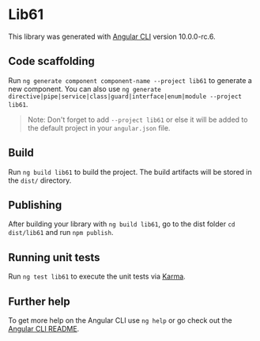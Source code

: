# Lib61

This library was generated with [Angular CLI](https://github.com/angular/angular-cli) version 10.0.0-rc.6.

## Code scaffolding

Run `ng generate component component-name --project lib61` to generate a new component. You can also use `ng generate directive|pipe|service|class|guard|interface|enum|module --project lib61`.
> Note: Don't forget to add `--project lib61` or else it will be added to the default project in your `angular.json` file. 

## Build

Run `ng build lib61` to build the project. The build artifacts will be stored in the `dist/` directory.

## Publishing

After building your library with `ng build lib61`, go to the dist folder `cd dist/lib61` and run `npm publish`.

## Running unit tests

Run `ng test lib61` to execute the unit tests via [Karma](https://karma-runner.github.io).

## Further help

To get more help on the Angular CLI use `ng help` or go check out the [Angular CLI README](https://github.com/angular/angular-cli/blob/master/README.md).
